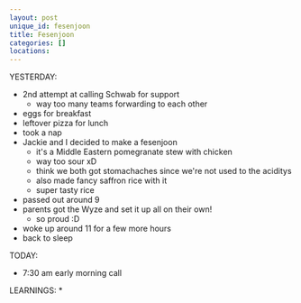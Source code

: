 ```yaml
---
layout: post
unique_id: fesenjoon
title: Fesenjoon
categories: []
locations: 
---
```


YESTERDAY:
* 2nd attempt at calling Schwab for support
  * way too many teams forwarding to each other
* eggs for breakfast
* leftover pizza for lunch
* took a nap
* Jackie and I decided to make a fesenjoon
  * it's a Middle Eastern pomegranate stew with chicken
  * way too sour xD
  * think we both got stomachaches since we're not used to the aciditys
  * also made fancy saffron rice with it
  * super tasty rice
* passed out around 9
* parents got the Wyze and set it up all on their own!
  * so proud :D
* woke up around 11 for a few more hours
* back to sleep

TODAY:
* 7:30 am early morning call

LEARNINGS:
* 
